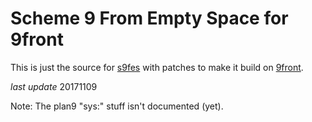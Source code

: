 # Scheme 9 From Empty Space for 9front #

This is just the source for [s9fes](http://www.t3x.org/s9fes) with patches to make it build on [9front](http://www.9front.org).

*last update* 20171109

Note: The plan9 "sys:" stuff isn't documented (yet).